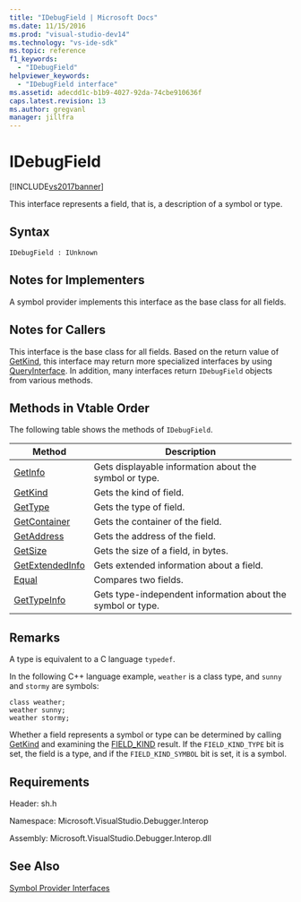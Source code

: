 ```yaml
---
title: "IDebugField | Microsoft Docs"
ms.date: 11/15/2016
ms.prod: "visual-studio-dev14"
ms.technology: "vs-ide-sdk"
ms.topic: reference
f1_keywords: 
  - "IDebugField"
helpviewer_keywords: 
  - "IDebugField interface"
ms.assetid: adecdd1c-b1b9-4027-92da-74cbe910636f
caps.latest.revision: 13
ms.author: gregvanl
manager: jillfra
---
```

# IDebugField
[!INCLUDE[vs2017banner](../../../includes/vs2017banner.md)]

This interface represents a field, that is, a description of a symbol or type.  
  
## Syntax  
  
```  
IDebugField : IUnknown  
```  
  
## Notes for Implementers  
 A symbol provider implements this interface as the base class for all fields.  
  
## Notes for Callers  
 This interface is the base class for all fields. Based on the return value of [GetKind](../../../extensibility/debugger/reference/idebugfield-getkind.md), this interface may return more specialized interfaces by using [QueryInterface](http://msdn.microsoft.com/library/62fce95e-aafa-4187-b50b-e6611b74c3b3). In addition, many interfaces return `IDebugField` objects from various methods.  
  
## Methods in Vtable Order  
 The following table shows the methods of `IDebugField`.  
  
|Method|Description|  
|------------|-----------------|  
|[GetInfo](../../../extensibility/debugger/reference/idebugfield-getinfo.md)|Gets displayable information about the symbol or type.|  
|[GetKind](../../../extensibility/debugger/reference/idebugfield-getkind.md)|Gets the kind of field.|  
|[GetType](../../../extensibility/debugger/reference/idebugfield-gettype.md)|Gets the type of field.|  
|[GetContainer](../../../extensibility/debugger/reference/idebugfield-getcontainer.md)|Gets the container of the field.|  
|[GetAddress](../../../extensibility/debugger/reference/idebugfield-getaddress.md)|Gets the address of the field.|  
|[GetSize](../../../extensibility/debugger/reference/idebugfield-getsize.md)|Gets the size of a field, in bytes.|  
|[GetExtendedInfo](../../../extensibility/debugger/reference/idebugfield-getextendedinfo.md)|Gets extended information about a field.|  
|[Equal](../../../extensibility/debugger/reference/idebugfield-equal.md)|Compares two fields.|  
|[GetTypeInfo](../../../extensibility/debugger/reference/idebugfield-gettypeinfo.md)|Gets type-independent information about the symbol or type.|  
  
## Remarks  
 A type is equivalent to a C language `typedef`.  
  
 In the following C++ language example, `weather` is a class type, and `sunny` and `stormy` are symbols:  
  
```cpp#  
class weather;  
weather sunny;  
weather stormy;  
```  
  
 Whether a field represents a symbol or type can be determined by calling [GetKind](../../../extensibility/debugger/reference/idebugfield-getkind.md) and examining the [FIELD_KIND](../../../extensibility/debugger/reference/field-kind.md) result. If the `FIELD_KIND_TYPE` bit is set, the field is a type, and if the `FIELD_KIND_SYMBOL` bit is set, it is a symbol.  
  
## Requirements  
 Header: sh.h  
  
 Namespace: Microsoft.VisualStudio.Debugger.Interop  
  
 Assembly: Microsoft.VisualStudio.Debugger.Interop.dll  
  
## See Also  
 [Symbol Provider Interfaces](../../../extensibility/debugger/reference/symbol-provider-interfaces.md)
